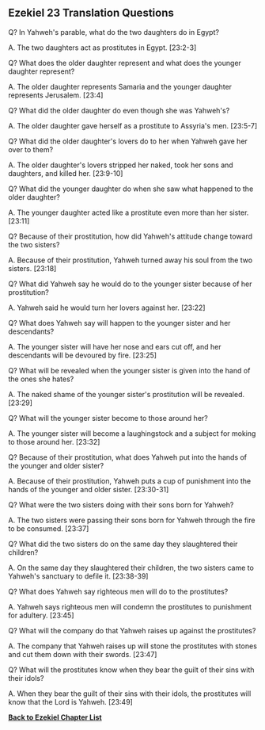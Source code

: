 ## Ezekiel 23 Translation Questions ##

Q? In Yahweh's parable, what do the two daughters do in Egypt?

A. The two daughters act as prostitutes in Egypt. [23:2-3]

Q? What does the older daughter represent and what does the younger daughter represent?

A. The older daughter represents Samaria and the younger daughter represents Jerusalem. [23:4]

Q? What did the older daughter do even though she was Yahweh's?

A. The older daughter gave herself as a prostitute to Assyria's men. [23:5-7]

Q? What did the older daughter's lovers do to her when Yahweh gave her over to them?

A. The older daughter's lovers stripped her naked, took her sons and daughters, and killed her. [23:9-10]

Q? What did the younger daughter do when she saw what happened to the older daughter?

A. The younger daughter acted like a prostitute even more than her sister. [23:11]

Q? Because of their prostitution, how did Yahweh's attitude change toward the two sisters?

A. Because of their prostitution, Yahweh turned away his soul from the two sisters. [23:18]

Q? What did Yahweh say he would do to the younger sister because of her prostitution?

A. Yahweh said he would turn her lovers against her. [23:22]

Q? What does Yahweh say will happen to the younger sister and her descendants?

A. The younger sister will have her nose and ears cut off, and her descendants will be devoured by fire. [23:25]

Q? What will be revealed when the younger sister is given into the hand of the ones she hates?

A. The naked shame of the younger sister's prostitution will be revealed. [23:29]

Q? What will the younger sister become to those around her?

A. The younger sister will become a laughingstock and a subject for moking to those around her. [23:32]

Q? Because of their prostitution, what does Yahweh put into the hands of the younger and older sister?

A. Because of their prostitution, Yahweh puts a cup of punishment into the hands of the younger and older sister. [23:30-31]

Q? What were the two sisters doing with their sons born for Yahweh?

A. The two sisters were passing their sons born for Yahweh through the fire to be consumed. [23:37]

Q? What did the two sisters do on the same day they slaughtered their children?

A. On the same day they slaughtered their children, the two sisters came to Yahweh's sanctuary to defile it. [23:38-39]

Q? What does Yahweh say righteous men will do to the prostitutes?

A. Yahweh says righteous men will condemn the prostitutes to punishment for adultery. [23:45]

Q? What will the company do that Yahweh raises up against the prostitutes?

A. The company that Yahweh raises up will stone the prostitutes with stones and cut them down with their swords. [23:47]

Q? What will the prostitutes know when they bear the guilt of their sins with their idols?

A. When they bear the guilt of their sins with their idols, the prostitutes will know that the Lord is Yahweh. [23:49]

__[Back to Ezekiel Chapter List](./)__

